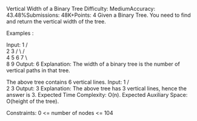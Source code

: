 Vertical Width of a Binary Tree
Difficulty: MediumAccuracy: 43.48%Submissions: 48K+Points: 4
Given a Binary Tree. You need to find and return the vertical width of the tree.

Examples :

Input:
         1
       /    \
      2      3
     / \    /  \
    4   5  6   7
            \   \
             8   9
Output: 6
Explanation: The width of a binary tree is
the number of vertical paths in that tree.



The above tree contains 6 vertical lines.
Input:
     1
    /  \
   2    3
Output: 3
Explanation: The above tree has 3 vertical lines, hence the answer is 3.
Expected Time Complexity: O(n).
Expected Auxiliary Space: O(height of the tree).

Constraints:
0 <= number of nodes <= 104